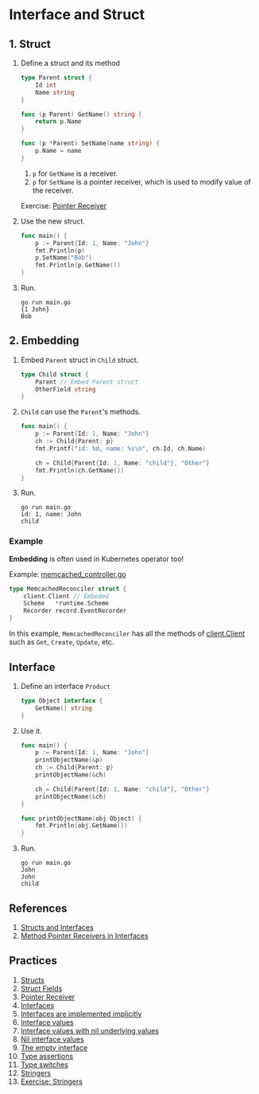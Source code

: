 # Interface and Struct

## 1. Struct

1. Define a struct and its method

    ```go
    type Parent struct {
        Id int
        Name string
    }

    func (p Parent) GetName() string {
        return p.Name
    }

    func (p *Parent) SetName(name string) {
        p.Name = name
    }
    ```

    1. `p` for `GetName` is a receiver.
    1. `p` for `SetName` is a pointer receiver, which is used to modify value of the receiver.

    Exercise: [Pointer Receiver](https://go.dev/tour/methods/4)

1. Use the new struct.

    ```go
    func main() {
        p := Parent{Id: 1, Name: "John"}
        fmt.Println(p)
        p.SetName("Bob")
        fmt.Println(p.GetName())
    }
    ```
1. Run.
    ```
    go run main.go
    {1 John}
    Bob
    ```

## 2. Embedding

1. Embed `Parent` struct in `Child` struct.

    ```go
    type Child struct {
        Parent // Embed Parent struct
        OtherField string
    }
    ```

1. `Child` can use the `Parent`'s methods.

    ```go
    func main() {
        p := Parent{Id: 1, Name: "John"}
        ch := Child{Parent: p}
        fmt.Printf("id: %d, name: %s\n", ch.Id, ch.Name)

        ch = Child{Parent{Id: 1, Name: "child"}, "Other"}
        fmt.Println(ch.GetName())
    }
    ```
1. Run.
    ```
    go run main.go
    id: 1, name: John
    child
    ```

### Example

**Embedding** is often used in Kubernetes operator too!

Example: [memcached_controller.go](https://github.com/operator-framework/operator-sdk/blob/de6a14d03de3c36dcc9de3891af788b49d15f0f3/testdata/go/v3/memcached-operator/controllers/memcached_controller.go#L57-L61)

```go
type MemcachedReconciler struct {
	client.Client // Embeded
	Scheme   *runtime.Scheme
	Recorder record.EventRecorder
}
```

In this example, `MemcachedReconciler` has all the methods of [client.Client](https://github.com/kubernetes-sigs/controller-runtime/blob/v0.12.3/pkg/client/interfaces.go) such as `Get`, `Create`, `Update`, etc.


## Interface

1. Define an interface `Product`

    ```go
    type Object interface {
        GetName() string
    }
    ```

1. Use it.
    ```go
    func main() {
        p := Parent{Id: 1, Name: "John"}
        printObjectName(&p)
        ch := Child{Parent: p}
        printObjectName(&ch)

        ch = Child{Parent{Id: 1, Name: "child"}, "Other"}
        printObjectName(&ch)
    }

    func printObjectName(obj Object) {
        fmt.Println(obj.GetName())
    }
    ```
1. Run.
    ```
    go run main.go
    John
    John
    child
    ```

## References
1. [Structs and Interfaces](https://www.golang-book.com/books/intro/9)
1. [Method Pointer Receivers in Interfaces](https://sentry.io/answers/interface-pointer-receiver/)


## Practices
1. [Structs](https://go.dev/tour/moretypes/2)
1. [Struct Fields](https://go.dev/tour/moretypes/3)
1. [Pointer Receiver](https://go.dev/tour/methods/4)
1. [Interfaces](https://go.dev/tour/methods/9)
1. [Interfaces are implemented implicitly](https://go.dev/tour/methods/10)
1. [Interface values](https://go.dev/tour/methods/11)
1. [Interface values with nil underlying values](https://go.dev/tour/methods/12)
1. [Nil interface values](https://go.dev/tour/methods/13)
1. [The empty interface](https://go.dev/tour/methods/14)
1. [Type assertions](https://go.dev/tour/methods/15)
1. [Type switches](https://go.dev/tour/methods/16)
1. [Stringers](https://go.dev/tour/methods/17)
1. [Exercise: Stringers](https://go.dev/tour/methods/18)

